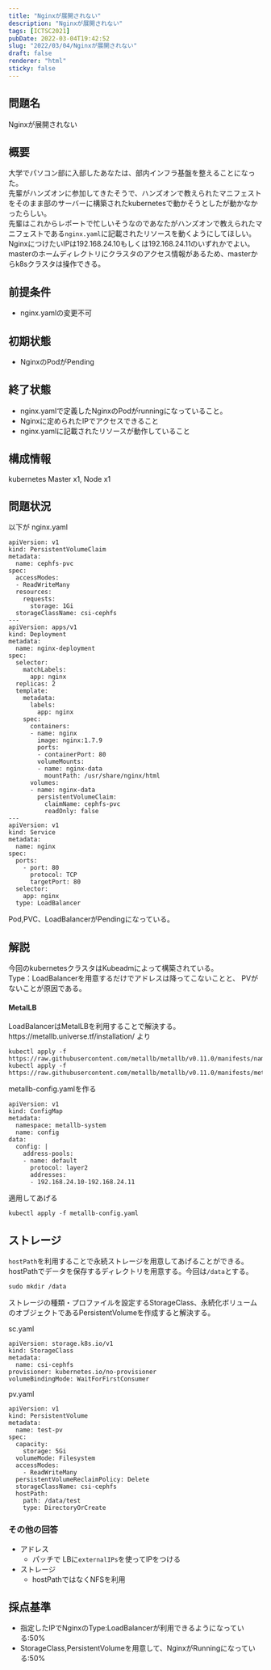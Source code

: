 ```yaml
---
title: "Nginxが展開されない"
description: "Nginxが展開されない"
tags: [ICTSC2021]
pubDate: 2022-03-04T19:42:52
slug: "2022/03/04/Nginxが展開されない"
draft: false
renderer: "html"
sticky: false
---
```



<h2>問題名</h2>



<p>Nginxが展開されない</p>



<h2>概要</h2>



<p>大学でパソコン部に入部したあなたは、部内インフラ基盤を整えることになった。<br>
先輩がハンズオンに参加してきたそうで、ハンズオンで教えられたマニフェストをそのまま部のサーバーに構築されたkubernetesで動かそうとしたが動かなかったらしい。 <br>
先輩はこれからレポートで忙しいそうなのであなたがハンズオンで教えられたマニフェストである<code>nginx.yaml</code>に記載されたリソースを動くようにしてほしい。<br>
NginxにつけたいIPは192.168.24.10もしくは192.168.24.11のいずれかでよい。  <br>
masterのホームディレクトリにクラスタのアクセス情報があるため、masterからk8sクラスタは操作できる。</p>



<h2>前提条件</h2>



<ul><li>nginx.yamlの変更不可</li></ul>



<h2>初期状態</h2>



<ul><li>NginxのPodがPending</li></ul>



<h2>終了状態</h2>



<ul><li>nginx.yamlで定義したNginxのPodがrunningになっていること。</li><li>Nginxに定められたIPでアクセスできること</li><li>nginx.yamlに記載されたリソースが動作していること</li></ul>



<h2>構成情報</h2>



<p>kubernetes Master x1, Node x1</p>



<h2>問題状況</h2>



<p>以下が nginx.yaml</p>


<div class="wp-block-syntaxhighlighter-code "><pre class="brush: plain; title: ; title: ; notranslate" title=""><code>apiVersion: v1
kind: PersistentVolumeClaim
metadata:
  name: cephfs-pvc
spec:
  accessModes:
  - ReadWriteMany
  resources:
    requests:
      storage: 1Gi
  storageClassName: csi-cephfs
---
apiVersion: apps/v1
kind: Deployment
metadata:
  name: nginx-deployment
spec:
  selector:
    matchLabels:
      app: nginx
  replicas: 2
  template:
    metadata:
      labels:
        app: nginx
    spec:
      containers:
      - name: nginx
        image: nginx:1.7.9
        ports:
        - containerPort: 80
        volumeMounts:
        - name: nginx-data
          mountPath: /usr/share/nginx/html
      volumes:
      - name: nginx-data
        persistentVolumeClaim:
          claimName: cephfs-pvc
          readOnly: false
---
apiVersion: v1
kind: Service
metadata:
  name: nginx
spec:
  ports:
    - port: 80
      protocol: TCP
      targetPort: 80
  selector:
    app: nginx
  type: LoadBalancer</code></pre></div>


<p>Pod,PVC、LoadBalancerがPendingになっている。</p>



<h2>解説</h2>



<p>今回のkubernetesクラスタはKubeadmによって構築されている。  <br>
Type：LoadBalancerを用意するだけでアドレスは降ってこないことと、 PVがないことが原因である。</p>



<h4>MetalLB</h4>



<p>LoadBalancerはMetalLBを利用することで解決する。<br>
https://metallb.universe.tf/installation/ より</p>


<div class="wp-block-syntaxhighlighter-code "><pre class="brush: plain; title: ; title: ; notranslate" title=""><code>kubectl apply -f https://raw.githubusercontent.com/metallb/metallb/v0.11.0/manifests/namespace.yaml
kubectl apply -f https://raw.githubusercontent.com/metallb/metallb/v0.11.0/manifests/metallb.yaml</code></pre></div>


<p>metallb-config.yamlを作る</p>


<div class="wp-block-syntaxhighlighter-code "><pre class="brush: plain; title: ; title: ; notranslate" title=""><code>apiVersion: v1
kind: ConfigMap
metadata:
  namespace: metallb-system
  name: config
data:
  config: |
    address-pools:
    - name: default
      protocol: layer2
      addresses:
      - 192.168.24.10-192.168.24.11</code></pre></div>


<p>適用してあげる</p>


<div class="wp-block-syntaxhighlighter-code "><pre class="brush: plain; title: ; title: ; notranslate" title=""><code>kubectl apply -f metallb-config.yaml</code></pre></div>


<h2>ストレージ</h2>



<p><code>hostPath</code>を利用することで永続ストレージを用意してあげることができる。<br>
hostPathでデータを保存するディレクトリを用意する。今回は<code>/data</code>とする。</p>


<div class="wp-block-syntaxhighlighter-code "><pre class="brush: plain; title: ; title: ; notranslate" title=""><code>sudo mkdir /data</code></pre></div>


<p>ストレージの種類・プロファイルを設定するStorageClass、永続化ボリュームのオブジェクトであるPersistentVolumeを作成すると解決する。</p>



<p>sc.yaml</p>


<div class="wp-block-syntaxhighlighter-code "><pre class="brush: plain; title: ; title: ; notranslate" title=""><code>apiVersion: storage.k8s.io/v1
kind: StorageClass
metadata:
  name: csi-cephfs
provisioner: kubernetes.io/no-provisioner
volumeBindingMode: WaitForFirstConsumer</code></pre></div>


<p>pv.yaml</p>


<div class="wp-block-syntaxhighlighter-code "><pre class="brush: plain; title: ; title: ; notranslate" title=""><code>apiVersion: v1
kind: PersistentVolume
metadata:
  name: test-pv
spec:
  capacity:
    storage: 5Gi
  volumeMode: Filesystem
  accessModes:
    - ReadWriteMany
  persistentVolumeReclaimPolicy: Delete
  storageClassName: csi-cephfs
  hostPath:
    path: /data/test
    type: DirectoryOrCreate</code></pre></div>


<p></p>



<h3>その他の回答</h3>



<ul><li>アドレス<ul><li>パッチで LBに<code>externalIPs</code>を使ってIPをつける</li></ul></li><li>ストレージ<ul><li>hostPathではなくNFSを利用</li></ul></li></ul>



<h2>採点基準</h2>



<ul><li>指定したIPでNginxのType:LoadBalancerが利用できるようになっている:50%</li><li>StorageClass,PersistentVolumeを用意して、NginxがRunningになっている:50%</li></ul>



<p></p>
